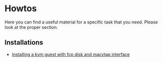 <!--
Copyright 2017 IBM Corp.

Licensed under the Apache License, Version 2.0 (the "License");
you may not use this file except in compliance with the License.
You may obtain a copy of the License at

   http://www.apache.org/licenses/LICENSE-2.0

Unless required by applicable law or agreed to in writing, software
distributed under the License is distributed on an "AS IS" BASIS,
WITHOUT WARRANTIES OR CONDITIONS OF ANY KIND, either express or implied.
See the License for the specific language governing permissions and
limitations under the License.
-->
# Howtos

Here you can find a useful material for a specific task that you need. Please look at the proper section.

## **Installations**

- [Installing a kvm guest with fcp disk and macvtap interface](kvm_fcp_macvtap_install.md)

